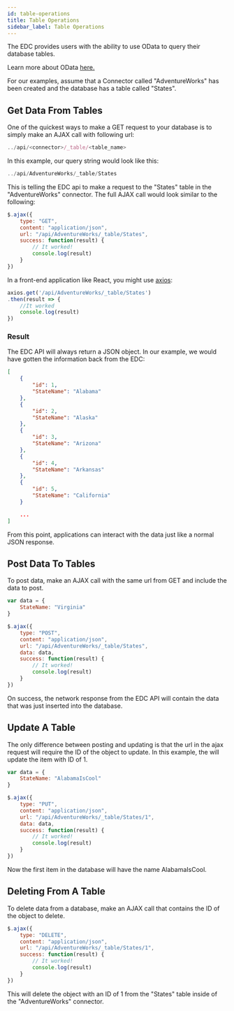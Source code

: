 ```yaml
---
id: table-operations
title: Table Operations
sidebar_label: Table Operations
---
```


The EDC provides users with the ability to use OData to query their database tables.  

Learn more about OData <a href="https://www.odata.org/getting-started/" target="_blank">here.</a>  

For our examples, assume that a Connector called "AdventureWorks" has been created and the database has a table called "States".  

## Get Data From Tables  

One of the quickest ways to make a GET request to your database is to simply make an AJAX call with following url:  

```js
../api/<connector>/_table/<table_name>
```  

In this example, our query string would look like this:  

```js
../api/AdventureWorks/_table/States
```  

This is telling the EDC api to make a request to the "States" table in the "AdventureWorks" connector. The full AJAX call would look similar to the following:  

```js
$.ajax({
    type: "GET",
    content: "application/json",
    url: "/api/AdventureWorks/_table/States",
    success: function(result) {
        // It worked!
        console.log(result)
    }
})
```  

In a front-end application like React, you might use [axios](#):  

```js
axios.get('/api/AdventureWorks/_table/States')
.then(result => {
    //It worked
    console.log(result)
})
```  

### Result

The EDC API will always return a JSON object. In our example, we would have gotten the information back from the EDC:  

```json
[
    {
        "id": 1,
        "StateName": "Alabama"
    },
    {
        "id": 2,
        "StateName": "Alaska"
    },
    {
        "id": 3,
        "StateName": "Arizona"
    },
    {
        "id": 4,
        "StateName": "Arkansas"
    },
    {
        "id": 5,
        "StateName": "California"
    }

    ...
]
```  

From this point, applications can interact with the data just like a normal JSON response.

## Post Data To Tables

To post data, make an AJAX call with the same url from GET and include the data to post.  

```js
var data = {
    StateName: "Virginia"
}

$.ajax({
    type: "POST",
    content: "application/json",
    url: "/api/AdventureWorks/_table/States",
    data: data,
    success: function(result) {
        // It worked!
        console.log(result)
    }
})
```  

On success, the network response from the EDC API will contain the data that was just inserted into the database.  

## Update A Table

The only difference between posting and updating is that the url in the ajax request will require the ID of the object to update. In this example, the will update the item with ID of 1.  

```js
var data = {
    StateName: "AlabamaIsCool"
}

$.ajax({
    type: "PUT",
    content: "application/json",
    url: "/api/AdventureWorks/_table/States/1",
    data: data,
    success: function(result) {
        // It worked!
        console.log(result)
    }
})
```  

Now the first item in the database will have the name AlabamaIsCool.  

## Deleting From A Table

To delete data from a database, make an AJAX call that contains the ID of the object to delete.  

```js
$.ajax({
    type: "DELETE",
    content: "application/json",
    url: "/api/AdventureWorks/_table/States/1",
    success: function(result) {
        // It worked!
        console.log(result)
    }
})
```  

This will delete the object with an ID of 1 from the "States" table inside of the "AdventureWorks" connector.
